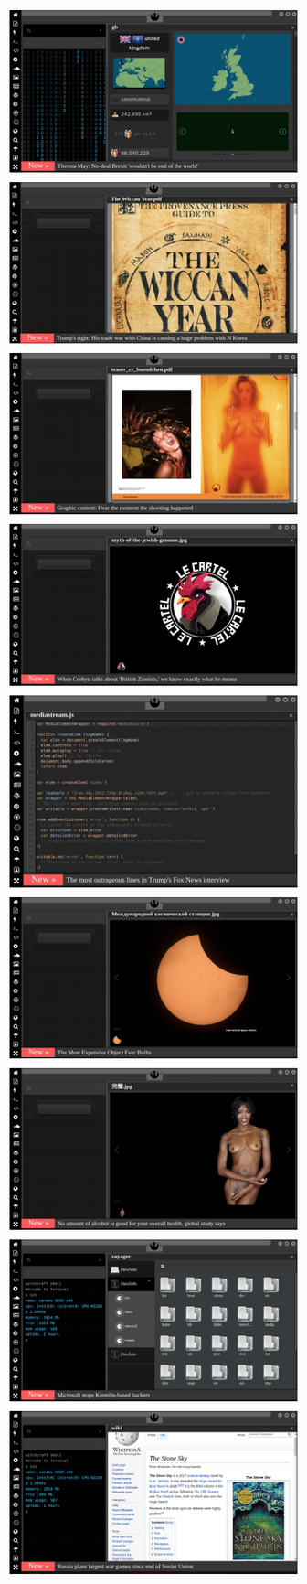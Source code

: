 
![Image](brexit.png)

<!-- 
https://www.uludagsozluk.com/k/t%C3%BCrbanl%C4%B1-biriyle-evlenmek-istemeyen-erkek/&w=bg bkz oç kürt
https://www.uludagsozluk.com/k/hz-ay%C5%9Fe-denince-akla-gelenler/ bkz doğuma en uygun damızlık karılar
https://www.uludagsozluk.com/k/do%C4%9Fuma-en-uygun-s%C3%BCper-kad%C4%B1n-v%C3%BCcudu/ bkz kate middleton
https://www.uludagsozluk.com/k/k%C3%BCrtlerin-20-%C3%A7ocuk-yapma-nedeni/&w=bg bkz elon musk
bkz cmylmz fanboylarının zeka seviyesi
bkz adana01 dizisi vs deep türkish web
bkz ekşisözlükün iyice ergen yuvası olması
bkz enes abinin gaga buluta verdiği efso ayar
bkz yılmaz özdil yılmaz morgül yılmaz güneyin kürt olduğu iddaları
https://www.uludagsozluk.com/k/16-may%C4%B1s-bursaspor-bayram%C4%B1/&w=bg bkz ibnelerin bayramı
https://www.uludagsozluk.com/k/mustafa-kemal-atat%C3%BCrk-%C3%BC-sevmiyorum/ anan kimdi bilemezdin oç
bkz yılmaz erdoğan cem yılmaz dosluğu
bkz esra elöcü vs ismet inöcü
https://www.uludagsozluk.com/k/%C4%B1%C5%9F%C4%B1dli-m%C3%BCcahitlerle-sevi%C5%9Fmek-cihadd%C4%B1r/ amin ecmain
https://www.uludagsozluk.com/k/abdullah-%C3%A7atl%C4%B1-vs-deniz-gezmi%C5%9F/&w=bg
bkz öcü gibi korkuyorlar mao zedong yoldaşımdan türüyorlar takım takım
bkz selçuk bayraktarın fatih portakalın malikanesinde drone gezdirdiği iddaları
bkz atacücük olmasaydı anan kimdi bilemezdin şerefsiz dil uzatma sebepsiz
https://www.uludagsozluk.com/k/kemalizm-%C4%B1-bir-g%C3%B6rselle-anlat/&w=bg
https://www.uludagsozluk.com/e/43341516/ bkz rupert murdoch türk mü gerizekalı oç
https://www.pinterest.com/wiccasoft/pins/ bkz gaga bulutun türkler aşkenazi yahudi iddası
https://www.uludagsozluk.com/k/kelebek-d%C3%B6vmesi-yapt%C4%B1ran-erkek/&w=gd bkz at yarrağıyım demek istiyor olabilir
https://www.uludagsozluk.com/k/%C3%BClk%C3%BCc%C3%BC-ter%C3%B6r-%C3%B6rg%C3%BCt%C3%BC/&w=bg bkz kürt lütfen
https://www.uludagsozluk.com/k/ocak-ay%C4%B1nda-kilitlenen-odada-%C5%9Fimdi-serinlemek/ bkz mağara soğuk mu kardeş
https://www.uludagsozluk.com/k/%C4%B1%C5%9F%C4%B1dli-m%C3%BCcahitlerle-sevi%C5%9Fmek-cihadd%C4%B1r/ bkz adana01
bkz esra elönünü ışıdlı mücahitlerle sevişmek sevaptır iddası
https://www.uludagsozluk.com/k/%C4%B1%C5%9F%C4%B1dli-m%C3%BCcahitlerle-sevi%C5%9Fmek-cihadd%C4%B1r/&w=gd
-->

![Image](wiccanyear.png)

[![Image](hearthemoment.png)](http://www.taschen-transfer.com/media/downloads/teaser_ce_buendchen.pdf)

[![Image](myth-of-the-jewish-genome.png)](https://www.npmjs.com/package/browserless)

![Image](mediasource.png)

![Image](ISS.png)

[![Image](完璧.png)](https://www.ibm.com/developerworks/jp/aix/library/au-errnovariable/index.html)

![Image](voyager.png)

![Image](stone-sky.png)


